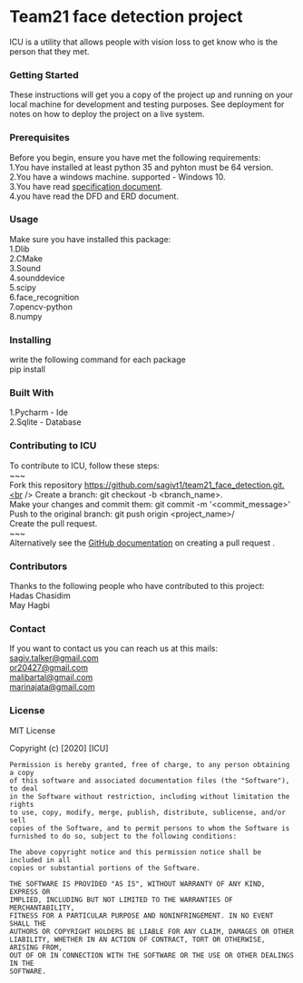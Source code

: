 # Team21 face detection project
ICU is a utility that allows people with vision loss to get know who is the person that they met.
### **Getting Started**
These instructions will get you a copy of the project up and running on your local machine for development 
and testing purposes. See deployment for notes on how to deploy the project on a live system.
### **Prerequisites**
Before you begin, ensure you have met the following requirements:<br />
1.You have installed at least python 35 and pyhton must be 64 version.<br /> 
2.You have a windows machine. supported - Windows 10.<br />
3.You have read [specification document](https://drive.google.com/open?id=1Lg89Cm96F6jditbScHa45S5lCmvmGzpV).<br />
4.you have read the DFD and ERD document.<br />
### **Usage**
Make sure you have installed this package:<br />
1.Dlib<br />
2.CMake<br />
3.Sound<br />
4.sounddevice<br />
5.scipy<br />
6.face_recognition<br />
7.opencv-python<br />
8.numpy<br />
### **Installing** 
write the following command for each package<br />
pip install <package name><br />
### **Built With**
1.Pycharm - Ide<br />
2.Sqlite - Database<br />
### **Contributing to ICU**
To contribute to ICU, follow these steps:<br />
    ~~~<br />
    Fork this repository https://github.com/sagivt1/team21_face_detection.git.<br />
    Create a branch: git checkout -b <branch_name>.<br />
    Make your changes and commit them: git commit -m '<commit_message>'<br />
    Push to the original branch: git push origin <project_name>/<location> <br />
    Create the pull request.<br />
    ~~~<br />
Alternatively see the [GitHub documentation](https://github.com/sagivt1/team21_face_detection.git) on creating a pull request .<br />
### **Contributors**
Thanks to the following people who have contributed to this project:<br />
Hadas Chasidim<br />
May Hagbi<br />
### **Contact**
If you want to contact us you can reach us at this mails: <br />
sagiv.talker@gmail.com<br />
or20427@gmail.com<br />
malibartal@gmail.com<br />
marinajata@gmail.com<br />
### **License**
MIT License

Copyright (c) [2020] [ICU]
~~~
Permission is hereby granted, free of charge, to any person obtaining a copy
of this software and associated documentation files (the "Software"), to deal
in the Software without restriction, including without limitation the rights
to use, copy, modify, merge, publish, distribute, sublicense, and/or sell
copies of the Software, and to permit persons to whom the Software is
furnished to do so, subject to the following conditions:

The above copyright notice and this permission notice shall be included in all
copies or substantial portions of the Software.

THE SOFTWARE IS PROVIDED "AS IS", WITHOUT WARRANTY OF ANY KIND, EXPRESS OR
IMPLIED, INCLUDING BUT NOT LIMITED TO THE WARRANTIES OF MERCHANTABILITY,
FITNESS FOR A PARTICULAR PURPOSE AND NONINFRINGEMENT. IN NO EVENT SHALL THE
AUTHORS OR COPYRIGHT HOLDERS BE LIABLE FOR ANY CLAIM, DAMAGES OR OTHER
LIABILITY, WHETHER IN AN ACTION OF CONTRACT, TORT OR OTHERWISE, ARISING FROM,
OUT OF OR IN CONNECTION WITH THE SOFTWARE OR THE USE OR OTHER DEALINGS IN THE
SOFTWARE.
~~~~

